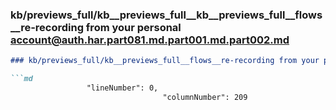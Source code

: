 ### kb/previews_full/kb__previews_full__kb__previews_full__flows__re-recording from your personal account@auth.har.part081.md.part001.md.part002.md

```md
### kb/previews_full/kb__previews_full__flows__re-recording from your personal account@auth.har.part081.md.part001.md (part 002)

```md
                 "lineNumber": 0,
                                  "columnNumber": 209
                  
```

```

```
